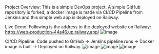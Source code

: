 Project Overview:
This is a simple DevOps project. A simple GitHub repository is forked, a docker image is made via CI/CD Pipeline from Jenkins and this simple web app is deployed on Railway.

Live Demo:
Following is the address to the deployed website on Railway: https://web-production-44a46.up.railway.app/
![image](https://github.com/user-attachments/assets/1d756bd0-be7b-4025-b2e1-e72c69563b6c)

CI/CD Pipeline:
Code pushed to GitHub → Jenkins pipeline runs → Docker image is built → Deployed on Railway.
![image](https://github.com/user-attachments/assets/65d1fe9d-b406-4f8c-801f-49ff29fc44b9)
![image](https://github.com/user-attachments/assets/a28e7c20-f85b-41b0-9df3-1ebf00a31650)
![image](https://github.com/user-attachments/assets/a03f5421-73b7-4084-8d2b-a8c9c7d52527)
